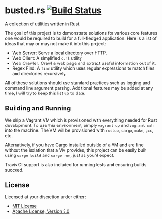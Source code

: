 # busted.rs [![Build Status][travis.svg]][travis]

A collection of utilities written in Rust.

The goal of this project is to demonstrate solutions for various core features one would be required to build for a
full-fledged application. Here is a list of ideas that may or may not make it into this project:

 - Web Server: Serve a local directory over HTTP.
 - Web Client: A simplified `curl` utility
 - Web Crawler: Crawl a web page and extract useful information out of it.
 - Regex Find: A `find` utility which uses regular expressions to match files and directories recursively.

All of these solutions should use standard practices such as logging and command line argument parsing. Additional
features may be added at any time, I will try to keep this list up to date.

## Building and Running

We ship a Vagrant VM which is provisioned with everything needed for Rust development. To use this environment, simply
`vagrant up` and `vagrant ssh` into the machine. The VM will be provisioned with `rustup`, `cargo`, `make`, `gcc`, etc.

Alternatively, if you have Cargo installed outside of a VM and are fine without the isolation that a VM provides, this
project can be easily built using `cargo build` and `cargo run`, just as you'd expect.

Travis CI support is also included for running tests and ensuring builds succeed.

## License

Licensed at your discretion under either:

 - [MIT License](./LICENSE-MIT)
 - [Apache License, Version 2.0](./LICENSE-APACHE)

 [travis]: https://travis-ci.org/naftulikay/busted.rs
 [travis.svg]: https://travis-ci.org/naftulikay/busted.rs.svg?branch=master
